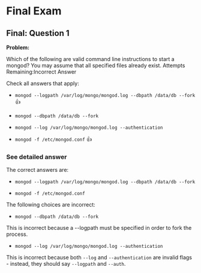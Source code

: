 # Final Exam

## Final: Question 1

**Problem:**

Which of the following are valid command line instructions to start a mongod? You may assume that all specified files already exist.
Attempts Remaining:Incorrect Answer

Check all answers that apply:

* `mongod --logpath /var/log/mongo/mongod.log --dbpath /data/db --fork` :+1:

* `mongod --dbpath /data/db --fork`

* `mongod --log /var/log/mongo/mongod.log --authentication`

* `mongod -f /etc/mongod.conf` :+1:

### See detailed answer

The correct answers are:

* `mongod --logpath /var/log/mongo/mongod.log --dbpath /data/db --fork`
 
* `mongod -f /etc/mongod.conf`

The following choices are incorrect:

* `mongod --dbpath /data/db --fork`

This is incorrect because a --logpath must be specified in order to fork the process.

* `mongod --log /var/log/mongo/mongod.log --authentication`

This is incorrect because both `--log` and `--authentication` are invalid flags - instead, they should say `--logpath` and `--auth`.
